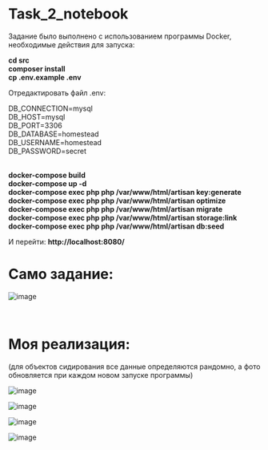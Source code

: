 # Task_2_notebook
<p>Задание было выполнено с использованием программы Docker, необходимые действия для запуска:</p>

<b>cd src</b><br>
<b>composer install</b><br>
<b>cp .env.example .env</b><br>

<p>Отредактировать файл .env:</p>
DB_CONNECTION=mysql<br>
DB_HOST=mysql<br>
DB_PORT=3306<br>
DB_DATABASE=homestead<br>
DB_USERNAME=homestead<br>
DB_PASSWORD=secret<br><br>

<b>docker-compose build</b><br>
<b>docker-compose up -d</b><br>
<b>docker-compose exec php php /var/www/html/artisan key:generate</b><br>
<b>docker-compose exec php php /var/www/html/artisan optimize</b><br>
<b>docker-compose exec php php /var/www/html/artisan migrate</b><br>
<b>docker-compose exec php php /var/www/html/artisan storage:link</b><br>
<b>docker-compose exec php php /var/www/html/artisan db:seed</b><br>

И перейти: <b>http://localhost:8080/</b>

<h1>Само задание:</h1>

![image](https://user-images.githubusercontent.com/112812361/216950921-86ee3174-cb89-4fad-bd0e-6cc31910ada2.png)

<br>
<h1>Моя реализация:</h1>
<p>(для объектов сидирования все данные определяются рандомно, а фото обновляется при каждом новом запуске программы)</p>

![image](https://user-images.githubusercontent.com/112812361/216951280-af2dbb37-ffb9-420d-b244-a13fb5363cf0.png)

![image](https://user-images.githubusercontent.com/112812361/216951410-a37a6189-6663-4dd1-8f4b-070ee9224f6e.png)

![image](https://user-images.githubusercontent.com/112812361/216952512-fcecb084-4a70-493e-a671-658c0d71867a.png)

![image](https://user-images.githubusercontent.com/112812361/216952638-d85922e2-5449-4e33-b048-35e6d2be8046.png)

